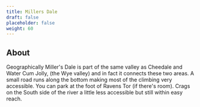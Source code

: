 ```yaml
---
title: Millers Dale
draft: false
placeholder: false
weight: 60
---
```




<style>
    /* test of listing of crags */
    .allcrags ul {
        margin: 0;
        display: grid;
        grid-template-columns: repeat(auto-fit, minmax(200px, 1fr));
        gap: 10px;
    }
</style>



## About

Geographically Miller's Dale is part of the same valley as Cheedale and Water Cum Jolly, (the Wye valley) and in fact it connects these two areas. A small road runs along the bottom making most of the climbing very accessible. You can park at the foot of Ravens Tor (if there's room). Crags on the South side of the river a little less accessible but still within easy reach.

